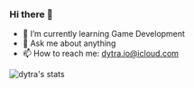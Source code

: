 ### Hi there 👋


- 🌱 I’m currently learning Game Development
- 💬 Ask me about anything
- 📫 How to reach me: dytra.io@icloud.com


![dytra's stats](https://github-readme-stats.vercel.app/api/top-langs?username=dytra&show_icons=true&theme=radical&&layout=compact)
